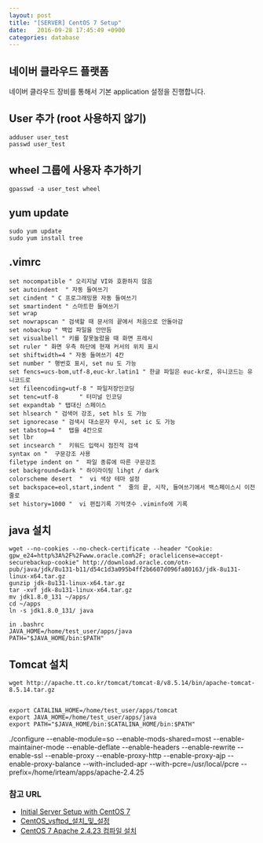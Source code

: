```yaml
---
layout: post
title: "[SERVER] CentOS 7 Setup"
date:   2016-09-28 17:45:49 +0900
categories: database 
---
```


## 네이버 클라우드 플랫폼
네이버 클라우드 장비를 통해서 기본 application 설정을 진행합니다.

## User 추가  (root 사용하지 않기)
~~~
adduser user_test
passwd user_test
~~~

## wheel 그룹에 사용자 추가하기
~~~
gpasswd -a user_test wheel
~~~

## yum update
~~~
sudo yum update
sudo yum install tree
~~~

## .vimrc
~~~
set nocompatible " 오리지날 VI와 호환하지 않음
set autoindent  " 자동 들여쓰기
set cindent " C 프로그래밍용 자동 들여쓰기
set smartindent " 스마트한 들여쓰기
set wrap
set nowrapscan " 검색할 때 문서의 끝에서 처음으로 안돌아감
set nobackup " 백업 파일을 안만듬
set visualbell " 키를 잘못눌렀을 때 화면 프레시
set ruler " 화면 우측 하단에 현재 커서의 위치 표시
set shiftwidth=4 " 자동 들여쓰기 4칸
set number " 행번호 표시, set nu 도 가능
set fencs=ucs-bom,utf-8,euc-kr.latin1 " 한글 파일은 euc-kr로, 유니코드는 유니코드로
set fileencoding=utf-8 " 파일저장인코딩
set tenc=utf-8      " 터미널 인코딩
set expandtab " 탭대신 스페이스
set hlsearch " 검색어 강조, set hls 도 가능
set ignorecase " 검색시 대소문자 무시, set ic 도 가능
set tabstop=4 "  탭을 4칸으로
set lbr
set incsearch "  키워드 입력시 점진적 검색
syntax on "  구문강조 사용
filetype indent on "  파일 종류에 따른 구문강조
set background=dark " 하이라이팅 lihgt / dark
colorscheme desert  "  vi 색상 테마 설정
set backspace=eol,start,indent "  줄의 끝, 시작, 들여쓰기에서 백스페이스시 이전줄로
set history=1000 "  vi 편집기록 기억갯수 .viminfo에 기록
~~~

## java 설치
~~~
wget --no-cookies --no-check-certificate --header "Cookie: gpw_e24=http%3A%2F%2Fwww.oracle.com%2F; oraclelicense=accept-securebackup-cookie" http://download.oracle.com/otn-pub/java/jdk/8u131-b11/d54c1d3a095b4ff2b6607d096fa80163/jdk-8u131-linux-x64.tar.gz
gunzip jdk-8u131-linux-x64.tar.gz
tar -xvf jdk-8u131-linux-x64.tar.gz
mv jdk1.8.0_131 ~/apps/
cd ~/apps
ln -s jdk1.8.0_131/ java

in .bashrc
JAVA_HOME=/home/test_user/apps/java
PATH="$JAVA_HOME/bin:$PATH"
~~~
## 

## Tomcat 설치
~~~
wget http://apache.tt.co.kr/tomcat/tomcat-8/v8.5.14/bin/apache-tomcat-8.5.14.tar.gz


export CATALINA_HOME=/home/test_user/apps/tomcat
export JAVA_HOME=/home/test_user/apps/java
export PATH="$JAVA_HOME/bin:$CATALINA_HOME/bin:$PATH"
~~~


./configure --enable-module=so --enable-mods-shared=most --enable-maintainer-mode --enable-deflate --enable-headers --enable-rewrite --enable-ssl --enable-proxy --enable-proxy-http --enable-proxy-ajp --enable-proxy-balance --with-included-apr --with-pcre=/usr/local/pcre --prefix=/home/irteam/apps/apache-2.4.25



### 참고 URL

- [Initial Server Setup with CentOS 7](https://www.digitalocean.com/community/tutorials/initial-server-setup-with-centos-7)
- [CentOS_vsftpd_설치_및_설정](http://zetawiki.com/wiki/CentOS_vsftpd_설치_및_설정) 
- [CentOS 7 Apache 2.4.23 컴파일 설치](http://subinpapa.tistory.com/41)
